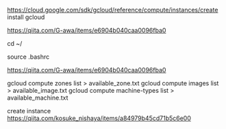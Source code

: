https://cloud.google.com/sdk/gcloud/reference/compute/instances/create
install gcloud

https://qiita.com/G-awa/items/e6904b040caa0096fba0


cd ~/

source .bashrc


https://qiita.com/G-awa/items/e6904b040caa0096fba0


gcloud compute zones list > available_zone.txt
gcloud compute images list > available_image.txt
gcloud compute machine-types list > available_machine.txt

create instance https://qiita.com/kosuke_nishaya/items/a84979b45cd71b5c6e00

